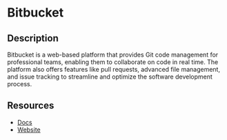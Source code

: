# Bitbucket

## Description
Bitbucket is a web-based platform that provides Git code management for professional teams, enabling them to collaborate on code in real time. The platform also offers features like pull requests, advanced file management, and issue tracking to streamline and optimize the software development process.

## Resources
* [Docs](https://developer.atlassian.com/server/bitbucket/rest/v811/intro)
* [Website](bitbucket.org)